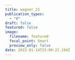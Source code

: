 ```yaml
---
title: wagner_21
publication_types:
  - "0"
draft: false
featured: false
image:
  filename: featured
  focal_point: Smart
  preview_only: false
date: 2022-01-14T23:09:22.194Z
---
```


